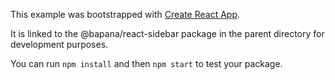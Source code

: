 This example was bootstrapped with [Create React App](https://github.com/facebook/create-react-app).

It is linked to the @bapana/react-sidebar package in the parent directory for development purposes.

You can run `npm install` and then `npm start` to test your package.
